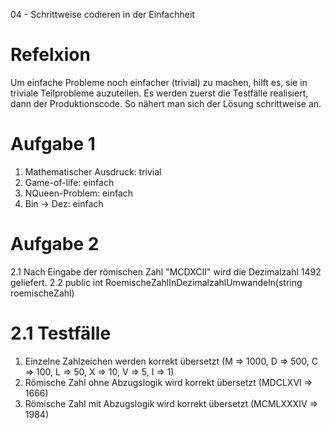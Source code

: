04 - Schrittweise codieren in der Einfachheit

# Refelxion

Um einfache Probleme noch einfacher (trivial) zu machen, hilft es, sie in triviale Teilprobleme auzuteilen. Es werden zuerst die Testfälle realisiert, dann der Produktionscode. So nähert man sich der Lösung schrittweise an.

# Aufgabe 1
1. Mathematischer Ausdruck: trivial
2. Game-of-life: einfach
3. NQueen-Problem: einfach
4. Bin -> Dez: einfach

# Aufgabe 2
2.1 Nach Eingabe der römischen Zahl "MCDXCII" wird die Dezimalzahl 1492 geliefert.
2.2 public int RoemischeZahlInDezimalzahlUmwandeln(string roemischeZahl)

# 2.1 Testfälle
1. Einzelne Zahlzeichen werden korrekt übersetzt (M => 1000, D => 500, C => 100, L => 50, X => 10, V => 5, I => 1)
2. Römische Zahl ohne Abzugslogik wird korrekt übersetzt (MDCLXVI => 1666)
3. Römische Zahl mit Abzugslogik wird korrekt übersetzt  (MCMLXXXIV => 1984)